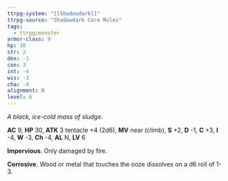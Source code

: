 ```yaml
---
ttrpg-system: "[[Shadowdark]]"
ttrpg-source: "Shadowdark Core Rules"
tags:
  - ttrpg/monster
armor-class: 9
hp: 30
str: 2
dex: -1
con: 3
int: -4
wis: -3
cha: -4
alignment: N
level: 6
---
```


_A black, ice-cold mass of sludge._

**AC** 9, **HP** 30, **ATK** 3 tentacle +4 (2d6), **MV** near (climb), **S** +2, **D** -1, **C** +3, **I** -4, **W** -3, **Ch** -4, **AL** N, **LV** 6

**Impervious**. Only damaged by fire. 

**Corrosive.** Wood or metal that touches the ooze dissolves on a d6 roll of 1-3.

